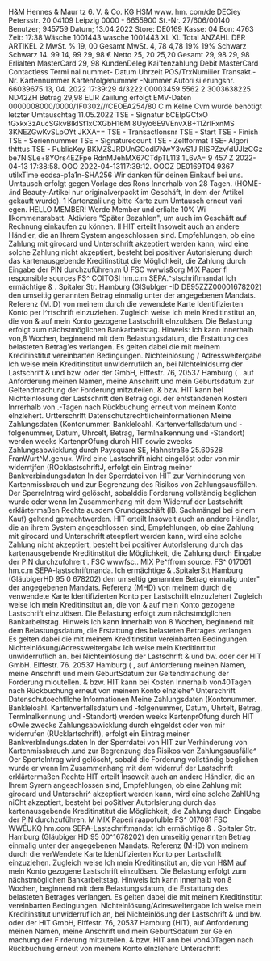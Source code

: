 H&M Hennes & Maur tz 6. V. & Co. KG HSM www. hm. com/de DECiey Petersstr. 20 04109 Leipzig 0000 - 6655900 St.-Nr. 27/606/00140 Benutzer; 945759 Datum; 13.04.2022 Store: DE0169 Kasse: 04 Bon: 4763 Zeit: 17:38 Wäsche 1001443 wasche 1001443 XL XL Total ANZAHL DER ARTIKEL 2 MwSt. % 19, 00 Gesamt MwSt. 4, 78 4,78 19% 19% Schwarz Schwarz 14. 99 14, 99 29, 98 € Netto 25, 20 25,20 Gesamt 29, 98 29, 98 Erlialten MasterCard 29, 98 KundenDeleg Kai'tenzahlung Debit MasterCard Contactless Termi nal nummet- Datum Uhrzeit POS/TrxNumiiier Transakt.-Nr. Kartennummer Kartenfolgenummer -Nummer Autori si erungsnr. 66039675 13, 04. 2022 17:39:29 4/3222 00003459 5562 2 3003638225 ND42ZH Betrag 29,98 ELIR Zaiilung erfolgt EMV-Daten 0000008000/0000/1F0302///CEOEA254/80 C m Kelne Cvm wurde benötigt letzter Umtauschtag 11.05.2022 TSE - Signatur bCEIpGCfxO tGxkx3zAucSGkvBlkISt1xCXGbH16M 8Uy/o6E9VEnvXB+11ZrIFxnMS 3KNEZGwKvSLpOYt JKXA== TSE - Transactlonsnr TSE - Start TSE - Finish TSE - Seriennummer TSE - Signaturecount TSE - Zeltformat TSE- Algori thtttus TSE - PublicKey BKMZSJRDUnGCodl7NwY3wS1J RISPZzv/dUJlzCGz be7NiSLe+8YOrs4EZFpe RdnMJehMX67CTdpTL113 1L6vA= 9 457 Z 2022-04-13 17:38:58. OOO 2022-04-13117:39:12. OOOZ DE0169T04 9367 utilxTime ecdsa-p1a1n-SHA256 Wir danken für deinen Einkauf bei uns. Umtausch erfolgt gegen Vorlage des Rons Innerhalb von 28 Tagen. (HOME- .ind Beauty-Artikel nur originalverpackt im Geschäft, ln dem der Artikel gekauft wurde). 1 Kartenzalilung bitte Karte zum Umtausch erneut vari egen. HELLO MEMBER! Werde Member und erlialte 10% Wi llkommensrabatt. Aktiviere ”Später Bezahlen", um auch im Geschäft auf Rechnung einkaufen zu können. II HIT erteilt Insoweit auch an andere Händler, die an Ihrem System angeschlossen sind. Empfehlungen, ob eine Zahlung mit girocard und Unterschrift akzeptiert werden kann, wird eine solche Zahlung nicht akzeptiert, besteht bei positiver Autorlsierung durch das kartenausgebende Kreditinstitut die Möglichkeit, die Zahlung durch Eingabe der PIN durchzuführen.m Ũ FSC wwwis&org MIX Paper fl responsible sources FS^ COITOSI hm.c.m SEPA.^stschriftmandat Ich ermächtige & . Spitaler Str. Hamburg (GlSublger -ID DE95ZZZ00001678202) den umseitig genannten Betrag einmalig unter der angegebenen Mandats. Referenz (M.ID) von meinem durch die vewendete Karte Identifizierten Konto per l^rtschrift einzuziehen. Zugleich weise Ich mein Kreditinstitut an, die von & auf mein Konto gezogene Lastschrift elnzuldsen. Die Belastung erfolgt zum nächstmöglichen Bankarbeitstag. Hinweis: Ich kann Innerhalb von,8 Wochen, beginnend mit dem Belastungsdatum, die Erstattung des belasteten Betrag'es verlangen. Es gelten dabei die mit meinem Kreditinstitut vereinbarten Bedingungen. Nichteinlösung / Adressweitergabe Ich weise mein Kreditinstitut unwlderrufilch an, bei Nlchtelnldsurrg der Lastschrift & und bzw. oder der GmbH, Elffestr. 76, 20537 Hamburg ( . auf Anforderung meinen Namen, meine Anschrift und mein Geburtsdatum zur Geltendmachung der Forderung mitzuteilen. & bzw. HIT kann bẹl Nichteinlösung der Lastschrift den Betrag ogi. der entstandenen Kosteri Inrrerhalb von .-Tagen nach Rückbuchung erneut von meinem Konto elnzlehert. Urtterschrlft Datenschutzrechtlicheinformationen Meine Zahlungsdaten (Kontonummer. Bankleloahl. Kartenverfallsdatum und -folgenummer, Datum, Uhrcelt, Betrag, Termlnalkennung und -Standort) werden weeks KartenprOfung durch HIT sowie zwecks Zahlungsabwicklung durch Paysquare SE, Hahnstraße 25.60528 FranWurt^M.genu«. Wird eine Lastschrift nicht eingelöst oder von mir widerrtjfen (ROcklastschriftJ, erfolgt ein Eintrag meiner Bankverbindungsdaten In der Sperrdatei von HIT zur Verhinderung von Kartenmissbrauch und zur Begrenzung des Risikos von Zahlungsausfällen. Der Sperrelntrag wird gelöscht, sobalddie Forderung vollständig beglichen wurde oder wenn Im Zusammenhang mit dem Widerruf der Lastschrift erklärtermaßen Rechte ausdem Grundgeschäft (lB. Sachmängel bei einem Kauf) geltend gemachtwerden. HIT erteilt Insoweit auch an andere Händler, die an ihrem System angeschlossen sind, Empfehlungen, ob eine Zahlung mit girocard und Unterschrift ateeptlert werden kann, wird eine solche Zahlung nicht akzeptiert, besteht bei positiver Autorlslerung durch das kartenausgebende Kreditinstitut die Möglichkeit, die Zahlung durch Eingabe der PIN durchzufohrert . FSC wwwfsc.. MIX Pe^ffrom source. FS^ 017061 hm.c.m SEPA-lastschriftmanda. Ich ermächtige & .SpitalerStt.Hamburg (GläubigerHD 95 0 678202) den umseltig genannten Betrag einmalig unter" der angegebenen Mandats. Referenz (MHD) von meinem durch die venwendete Karte Ideritifizierten Konto per Lastschrift elnzuzlehert Zugleich weise Ich mein Kreditinstitut an, die von & auf mein Konto gezogene Lastschrift einzulösen. Die Belastung erfolgt zum nãchstmdgllchen Bankarbeitstag. Hinweis Ich kann Innerhalb von 8 Wochen, beginnend mit dem Belastungsdatum, die Erstattung des belasteten Betrages verlangen. Es gelten dabei die mit meinem Kreditinstitut vereinbarten Bedingungen. Nichteinlösung/Adressweltergab« Ich weise mein Kreditlnrtitut unwiderruflich an. bei Nichteinlösung der Lastschrift & und bw. oder der HIT GmbH. Elffestr. 76. 20537 Hamburg ( , auf Anforderung meinen Namen, meine Anschrift und mein GeburtSdatum zur Geltendmachung der Forderung mioutellen. & bzw. HIT kann bei Kosten Innerhalb von40Tagen nach Rückbuchung erneut von meinem Konto elnzlehe^ Unterschrift Datenschutoechtllche Informationen Meine Zahlungsdaten (Kontonummer. Bankleloahl. Kartenverfallsdatum und -folgenummer, Datum, Uhrtelt, Betrag, Termlnalkennung und -Standort) werden weeks KartenprOfung durch HIT sOwle zwecks Zahlungsabwicklung durch elngeldst oder von mir widerrufen (RUcklartschrift), erfolgt ein Eintrag meiner Bankverblndungs.daten ln der Sperrdatei von HIT zur Verhinderung von Kartenmissbrauch .und zur Begrenzung des Risikos von Zahlungsausfälle^ Oer Spertelntrag wird gelöscht, sobald die Forderung vollständig beglichen wurde er wenn Im Zusammenhang mit dem widerruf der Lastschrift erklärtermaßen Rechte HIT erteilt Insoweit auch an andere Händler, die an Ihrem Syrern angeschlossen sind, Empfehlungen, ob eine Zahlung mit girocard und Unterschri^ akzeptiert werden kann, wird eine solche ZahlUng niCht akzeptiert, besteht bei poSitIver Autorlslerung durch das kartenausgebende Kreditinstitut die Möglichkeit, die Zahlung durch Eingabe der PIN durchzuführen. M MIX Paperi raapofulble FS^ 017081 FSC WWÉUKQ hm.com SEPA-Lastschriftmandat Ich ermächtige & . Spitaler Str. Hamburg (Gläubiger HD 95 00^1678202) den umseitig genannten Betrag einmalig unter der angegebenen Mandats. Referenz (M-ID) von meinem durch die verWendete Karte IdenUfizierten Konto per Lartschrlft einzuziehen. Zugleich weise Ich mein Kreditinstitut an, die von H&M auf mein Konto gezogene Lastschrift einzulösen. Die Belastung erfolgt zum nächstmöglichen Bankarbeitstag. Hinweis Ich kann innerhalb von 8 Wochen, beginnend mit dem Belastungsdatum, die Erstattung des belasteten Betrages verlangen. Es gelten dabei die mit meinem Kreditinstitut vereinbarten Bedingungen. Nlchtelnlösung/Adresweltergabe Ich weise mein Kreditinstitut unwiderruflich an, bei Nichteinlösung der Lastschrift & und bw. oder der HIT GmbH, Elffestr. 76, 20537 Hamburg (HIT), auf Anforderung meinen Namen, meine Anschrift und mein GeburtSdatum zur Ge en machung der F rderung mitzuteilen. & bzw. HIT ann bei von40Tagen nach Rückbuchung erneut von meinem Konto elnzleherc Unterachrlft